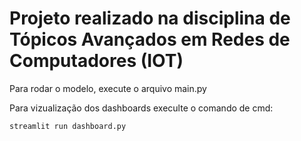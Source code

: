 # Projeto realizado na disciplina de Tópicos Avançados em Redes de Computadores (IOT)

Para rodar o modelo, execute o arquivo main.py

Para vizualização dos dashboards execulte o comando de cmd:

```bash
streamlit run dashboard.py
```
